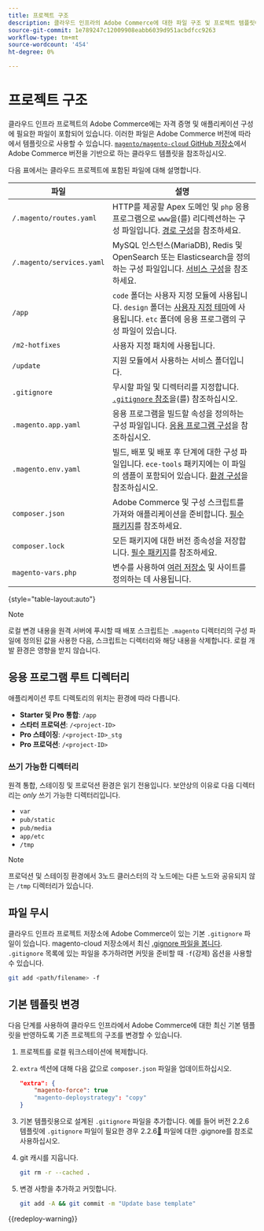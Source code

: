 ```yaml
---
title: 프로젝트 구조
description: 클라우드 인프라의 Adobe Commerce에 대한 파일 구조 및 프로젝트 템플릿에 대해 알아봅니다.
source-git-commit: 1e789247c12009908eabb6039d951acbdfcc9263
workflow-type: tm+mt
source-wordcount: '454'
ht-degree: 0%

---
```


# 프로젝트 구조

클라우드 인프라 프로젝트의 Adobe Commerce에는 자격 증명 및 애플리케이션 구성에 필요한 파일이 포함되어 있습니다. 이러한 파일은 Adobe Commerce 버전에 따라에서 템플릿으로 사용할 수 있습니다. [`magento/magento-cloud` GitHub 저장소](https://github.com/magento/magento-cloud)에서 Adobe Commerce 버전을 기반으로 하는 클라우드 템플릿을 참조하십시오.

다음 표에서는 클라우드 프로젝트에 포함된 파일에 대해 설명합니다.

| 파일 | 설명 |
| ------------------------- | ------------ |
| `/.magento/routes.yaml` | HTTP를 제공할 Apex 도메인 및 `php` 응용 프로그램으로 `www`을(를) 리디렉션하는 구성 파일입니다. [경로 구성](../routes/routes-yaml.md)을 참조하세요. |
| `/.magento/services.yaml` | MySQL 인스턴스(MariaDB), Redis 및 OpenSearch 또는 Elasticsearch을 정의하는 구성 파일입니다. [서비스 구성](../services/services-yaml.md)을 참조하세요. |
| `/app` | `code` 폴더는 사용자 지정 모듈에 사용됩니다. `design` 폴더는 [사용자 지정 테마](../store/custom-theme.md)에 사용됩니다. `etc` 폴더에 응용 프로그램의 구성 파일이 있습니다. |
| `/m2-hotfixes` | 사용자 지정 패치에 사용됩니다. |
| `/update` | 지원 모듈에서 사용하는 서비스 폴더입니다. |
| `.gitignore` | 무시할 파일 및 디렉터리를 지정합니다. [`.gitignore` 참조](#ignoring-files)을(를) 참조하십시오. |
| `.magento.app.yaml` | 응용 프로그램을 빌드할 속성을 정의하는 구성 파일입니다. [응용 프로그램 구성](../application/configure-app-yaml.md)을 참조하십시오. |
| `.magento.env.yaml` | 빌드, 배포 및 배포 후 단계에 대한 구성 파일입니다. `ece-tools` 패키지에는 이 파일의 샘플이 포함되어 있습니다. [환경 구성](../environment/configure-env-yaml.md)을 참조하십시오. |
| `composer.json` | Adobe Commerce 및 구성 스크립트를 가져와 애플리케이션을 준비합니다. [필수 패키지](../development/overview.md#required-packages)를 참조하세요. |
| `composer.lock` | 모든 패키지에 대한 버전 종속성을 저장합니다. [필수 패키지](../development/overview.md#required-packages)를 참조하세요. |
| `magento-vars.php` | 변수를 사용하여 [여러 저장소](../store/multiple-sites.md) 및 사이트를 정의하는 데 사용됩니다. |

{style="table-layout:auto"}

>[!NOTE]
>
>로컬 변경 내용을 원격 서버에 푸시할 때 배포 스크립트는 `.magento` 디렉터리의 구성 파일에 정의된 값을 사용한 다음, 스크립트는 디렉터리와 해당 내용을 삭제합니다. 로컬 개발 환경은 영향을 받지 않습니다.

## 응용 프로그램 루트 디렉터리

애플리케이션 루트 디렉토리의 위치는 환경에 따라 다릅니다.

- **Starter 및 Pro 통합**: `/app`
- **스타터 프로덕션**: `/<project-ID>`
- **Pro 스테이징**: `/<project-ID>_stg`
- **Pro 프로덕션**: `/<project-ID>`

### 쓰기 가능한 디렉터리

원격 통합, 스테이징 및 프로덕션 환경은 읽기 전용입니다. 보안상의 이유로 다음 디렉터리는 *only* 쓰기 가능한 디렉터리입니다.

- `var`
- `pub/static`
- `pub/media`
- `app/etc`
- `/tmp`

>[!NOTE]
>
>프로덕션 및 스테이징 환경에서 3노드 클러스터의 각 노드에는 다른 노드와 공유되지 않는 `/tmp` 디렉터리가 있습니다.

## 파일 무시

클라우드 인프라 프로젝트 저장소에 Adobe Commerce이 있는 기본 `.gitignore` 파일이 있습니다. magento-cloud 저장소에서 최신 [.gignore 파일을 봅니다](https://github.com/magento/magento-cloud/blob/master/.gitignore). `.gitignore` 목록에 있는 파일을 추가하려면 커밋을 준비할 때 `-f`(강제) 옵션을 사용할 수 있습니다.

```bash
git add <path/filename> -f
```

## 기본 템플릿 변경

다음 단계를 사용하여 클라우드 인프라에서 Adobe Commerce에 대한 최신 기본 템플릿을 반영하도록 기존 프로젝트의 구조를 변경할 수 있습니다.

1. 프로젝트를 로컬 워크스테이션에 복제합니다.

1. `extra` 섹션에 대해 다음 값으로 `composer.json` 파일을 업데이트하십시오.

   ```json
   "extra": {
       "magento-force": true
       "magento-deploystrategy": "copy"
   }
   ```

1. 기본 템플릿용으로 설계된 `.gitignore` 파일을 추가합니다. 예를 들어 버전 2.2.6 템플릿에 `.gitignore` 파일이 필요한 경우 2.2.6[&#128279;](https://github.com/magento/magento-cloud/blob/2.2.6/.gitignore) 파일에 대한 .gignore를 참조로 사용하십시오.

1. git 캐시를 지웁니다.

   ```bash
   git rm -r --cached .
   ```

1. 변경 사항을 추가하고 커밋합니다.

   ```bash
   git add -A && git commit -m "Update base template"
   ```

{{redeploy-warning}}
